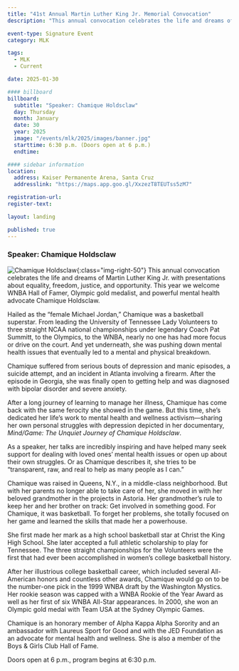 ```yaml
---
title: "41st Annual Martin Luther King Jr. Memorial Convocation"
description: "This annual convocation celebrates the life and dreams of Martin Luther King Jr. with presentations about equality, freedom, justice, and opportunity. This year we welcome WNBA Hall of Famer, Olympic Gold Medalist, and powerful mental health advocate Chamique Holdsclaw."

event-type: Signature Event
category: MLK

tags:
  - MLK
  - Current

date: 2025-01-30

#### billboard
billboard:
  subtitle: "Speaker: Chamique Holdsclaw"
  day: Thursday
  month: January
  date: 30
  year: 2025
  image: "/events/mlk/2025/images/banner.jpg"
  starttime: 6:30 p.m. (Doors open at 6 p.m.)
  endtime: 

#### sidebar information
location:
  address: Kaiser Permanente Arena, Santa Cruz
  addresslink: "https://maps.app.goo.gl/XxzezT8TEUTss5zM7"

registration-url: 
register-text: 

layout: landing

published: true
---
```


### Speaker: Chamique Holdsclaw

![Chamique Holdsclaw](images/banner.jpg){:class="img-right-50"} This annual convocation celebrates the life and dreams of Martin Luther King Jr. with presentations about equality, freedom, justice, and opportunity. This year we welcome WNBA Hall of Famer, Olympic gold medalist, and powerful mental health advocate Chamique Holdsclaw.

Hailed as the “female Michael Jordan,” Chamique was a basketball superstar. From leading the University of Tennessee Lady Volunteers to three straight NCAA national championships under legendary Coach Pat Summitt, to the Olympics, to the WNBA, nearly no one has had more focus or drive on the court. And yet underneath, she was pushing down mental health issues that eventually led to a mental and physical breakdown.

Chamique suffered from serious bouts of depression and manic episodes, a suicide attempt, and an incident in Atlanta involving a firearm. After the episode in Georgia, she was finally open to getting help and was diagnosed with bipolar disorder and severe anxiety.

After a long journey of learning to manage her illness, Chamique has come back with the same ferocity she showed in the game. But this time, she’s dedicated her life’s work to mental health and wellness activism&mdash;sharing her own personal struggles with depression depicted in her documentary, _Mind/Game: The Unquiet Journey of Chamique Holdsclaw_.

As a speaker, her talks are incredibly inspiring and have helped many seek support for dealing with loved ones’ mental health issues or open up about their own struggles. Or as Chamique describes it, she tries to be “transparent, raw, and real to help as many people as I can.”

Chamique was raised in Queens, N.Y., in a middle-class neighborhood. But with her parents no longer able to take care of her, she moved in with her beloved grandmother in the projects in Astoria. Her grandmother’s rule to keep her and her brother on track: Get involved in something good. For Chamique, it was basketball. To forget her problems, she totally focused on her game and learned the skills that made her a powerhouse.

She first made her mark as a high school basketball star at Christ the King High School. She later accepted a full athletic scholarship to play for Tennessee. The three straight championships for the Volunteers were the first that had ever been accomplished in women’s college basketball history.

After her illustrious college basketball career, which included several All-American honors and countless other awards, Chamique would go on to be the number-one pick in the 1999 WNBA draft by the Washington Mystics. Her rookie season was capped with a WNBA Rookie of the Year Award as well as her first of six WNBA All-Star appearances. In 2000, she won an Olympic gold medal with Team USA at the Sydney Olympic Games.

Chamique is an honorary member of Alpha Kappa Alpha Sorority and an ambassador with Laureus Sport for Good and with the JED Foundation as an advocate for mental health and wellness. She is also a member of the Boys & Girls Club Hall of Fame.

Doors open at 6 p.m., program begins at 6:30 p.m.
